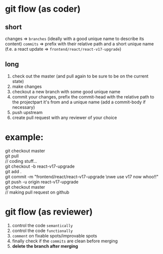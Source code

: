 # git flow (as coder)

## short

changes => `branches` (ideally with a good unique name to describe its content)
`commits` => prefix with their relative path and a short unique name (f.e. a react update => `frontend/react/react-v17-upgrade`)

## long

1. check out the master (and pull again to be sure to be on the current state)
1. make changes
1. checkout a new branch with some good unique name
1. commit your changes, prefix the commit-head with the relative path to the projectpart it's from and a unique name (add a commit-body if necessary)
1. push upstream
1. create pull request with any reviewer of your choice

# example:

git checkout master<br />
git pull<br />
// coding stuff...<br />
git checkout -b react-v17-upgrade<br />
git add .<br />
git commit -m "frontend/react/react-v17-upgrade \nwe use v17 now whoo!!"<br />
git push -u origin react-v17-upgrade<br />
git checkout master<br />
// making pull request on github<br />

# git flow (as reviewer)

1. control the code `semantically`
1. control the code `functionally`
1. `comment` on fixable spots/improvable spots
1. finally check if the `commits` are clean before merging
1. **delete the branch after merging**
